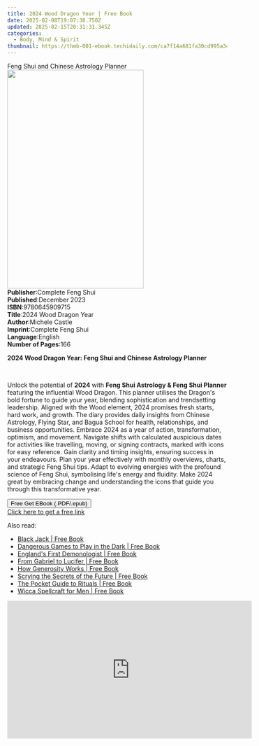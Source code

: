 ```yaml
---
title: 2024 Wood Dragon Year | Free Book
date: 2025-02-08T19:07:38.750Z
updated: 2025-02-15T20:31:31.345Z
categories:
  - Body, Mind & Spirit
thumbnail: https://thmb-001-ebook.techidaily.com/ca7f14a681fa30cd995a3450deeb49e476ba2cf3bfed57e3fd910cc3e7dd4e68.jpg
---
```

<main id="book-container">
  <div class="flex flex-col">
    <div class="book-brief flex-1 py-6 px-4 sm:p-6 md:py-10 md:px-8">
      <!-- brief-->
      <div class="book-brief-main">Feng Shui and Chinese Astrology Planner</div>
    </div>
    <div
      class="book-meta-info flex-1 grid gap-4 col-start-1 col-end-3 row-start-1 sm:mb-6 sm:grid-cols-4 lg:gap-6 lg:col-start-2 lg:row-end-6 lg:row-span-6 lg:mb-0"
    >
      <div
        class="book-meta-info-left place-content-center mt-4 p-4 text-sm leading-6 col-start-2 col-span-2 dark:text-slate-400"
      >
        <img
          class="w-full h-500 object-cover rounded-lg sm:h-255 sm:col-span-2 lg:col-span-full"
          src="https://img-001-ebook.techidaily.com/ca37dfcdc645eb0ed3f88cdb4b9c38abfc898cbfe55a5dd51e78dce8ab7c45d2.jpg"
          alt=""
          width="312"
          height="500"
        />
      </div>
      <div
        class="book-meta-info-right mt-2 col-start-1 row-start-2 col-span-3 self-center"
      >
        <!-- meta data  -->
        <div class="flex flex-col px-4 md:px-8">
          <div class="flex-1">
            <strong>Publisher</strong>:<span class="px-2"
              >Complete Feng Shui</span
            >
          </div>
          <div class="flex-1">
            <strong>Published</strong>:<span class="px-2">December 2023</span>
          </div>
          <div class="flex-1">
            <strong>ISBN</strong>:<span class="px-2">9780645909715</span>
          </div>
          <div class="flex-1">
            <strong>Title</strong>:<span class="px-2"
              >2024 Wood Dragon Year</span
            >
          </div>
          <div class="flex-1">
            <strong>Author</strong>:<span class="px-2">Michele Castle</span>
          </div>
          <div class="flex-1">
            <strong>Imprint</strong>:<span class="px-2"
              >Complete Feng Shui</span
            >
          </div>
          <div class="flex-1">
            <strong>Language</strong>:<span class="px-2">English</span>
          </div>
          <div class="flex-1">
            <strong>Number of Pages</strong>:<span class="px-2">166</span>
          </div>
        </div>
      </div>
    </div>
    <div class="book-description flex-1 py-6 px-4 sm:p-6 md:py-10 md:px-8">
      <div class="book-description-main">
        <div accordion-content="" id="description">
          <p>
            <strong
              >2024 Wood Dragon Year: Feng Shui and Chinese Astrology
              Planner</strong
            >
          </p>
          <p><br /></p>
          <p>
            Unlock the potential of <strong>2024</strong> with
            <strong>Feng Shui Astrology &amp; Feng Shui Planner</strong>
            featuring the influential Wood Dragon. This planner utilises the
            Dragon's bold fortune to guide your year, blending sophistication
            and trendsetting leadership. Aligned with the Wood element, 2024
            promises fresh starts, hard work, and growth. The diary provides
            daily insights from Chinese Astrology, Flying Star, and Bagua School
            for health, relationships, and business opportunities. Embrace 2024
            as a year of action, transformation, optimism, and movement.
            Navigate shifts with calculated auspicious dates for activities like
            travelling, moving, or signing contracts, marked with icons for easy
            reference. Gain clarity and timing insights, ensuring success in
            your endeavours. Plan your year effectively with monthly overviews,
            charts, and strategic Feng Shui tips. Adapt to evolving energies
            with the profound science of Feng Shui, symbolising life's energy
            and fluidity. Make 2024 great by embracing change and understanding
            the icons that guide you through this transformative year.
          </p>
        </div>
        <div class="accordion-fader"></div>
      </div>
    </div>
    <div class="book-excerpts flex-1 py-6 px-4 sm:p-6 md:py-10 md:px-8"></div>
    <div
      class="book-about-author flex-1 py-6 px-4 sm:p-6 md:py-10 md:px-8"
    ></div>
    <div class="book-free-get flex-1 py-6 px-4 sm:p-6 md:py-10 md:px-8">
      <button
        id="btn-free-get"
        class="bg-blue-500 hover:bg-blue-700 text-white font-bold py-2 px-4 rounded"
      >
        Free Get EBook (.PDF/.epub)
      </button>
      <div id="countdown-display" class="px-2 text-lg mt-2"></div>
      <a
        id="free-link"
        class="hidden bg-blue-500 hover:bg-blue-700 text-white font-bold py-2 px-4 rounded"
        href="https://www.ebooks.com/en-us/book/211250058/2024-wood-dragon-year/michele-castle/"
        target="_blank"
        >Click here to get a free link</a
      >
    </div>
    <script>
      let countdownTime = 0;
      let countdownInterval = null;
      document
        .getElementById('btn-free-get')
        .addEventListener('click', startCountdown);
      function startCountdown() {
        countdownTime = new Date().getTime() + 60000 * 3;
        countdownInterval = setInterval(updateCountdown, 1000);
        document.getElementById('btn-free-get').disabled = true;
        document
          .getElementById('btn-free-get')
          .classList.add('bg-gray-500', 'cursor-not-allowed');
      }
      function updateCountdown() {
        let currentTime = new Date().getTime();
        let timeLeft = countdownTime - currentTime;
        let secondsLeft = Math.floor(timeLeft / 1000);
        document.getElementById('countdown-display').innerHTML =
          `Remaining time: ${secondsLeft} seconds.`;
        if (secondsLeft <= 0) {
          clearInterval(countdownInterval);
          document.getElementById('btn-free-get').classList.add('hidden');
          document.getElementById('free-link').classList.remove('hidden');
          document.getElementById('countdown-display').innerHTML = '';
        }
      }
    </script>
  </div>
</main>

<ins class="adsbygoogle"
      style="display:block"
      data-ad-client="ca-pub-7571918770474297"
      data-ad-slot="8358498916"
      data-ad-format="auto"
      data-full-width-responsive="true"></ins>
    

<span class="atpl-alsoreadstyle">Also read:</span>
<div><ul>
<li><a href="https://novels-ebooks.techidaily.com/209699287-9781634242523-black-jack/"><u>Black Jack | Free Book</u></a></li>
<li><a href="https://novels-ebooks.techidaily.com/209696572-9781452179902-dangerous-games-to-play-in-the-dark/"><u>Dangerous Games to Play in the Dark | Free Book</u></a></li>
<li><a href="https://novels-ebooks.techidaily.com/209695080-9780857719812-englands-first-demonologist/"><u>England's First Demonologist | Free Book</u></a></li>
<li><a href="https://novels-ebooks.techidaily.com/209694065-9780857721624-from-gabriel-to-lucifer/"><u>From Gabriel to Lucifer | Free Book</u></a></li>
<li><a href="https://novels-ebooks.techidaily.com/209693662-9781939839039-how-generosity-works/"><u>How Generosity Works | Free Book</u></a></li>
<li><a href="https://novels-ebooks.techidaily.com/209695017-9781632657954-scrying-the-secrets-of-the-future/"><u>Scrying the Secrets of the Future | Free Book</u></a></li>
<li><a href="https://novels-ebooks.techidaily.com/209695013-9781632657879-the-pocket-guide-to-rituals/"><u>The Pocket Guide to Rituals | Free Book</u></a></li>
<li><a href="https://novels-ebooks.techidaily.com/209695014-9781632658098-wicca-spellcraft-for-men/"><u>Wicca Spellcraft for Men | Free Book</u></a></li>
</ul></div>

<!-- affiliate ads begin -->
<iframe width="560" height="315" src="https://www.youtube.com/embed/fZTlPdOFNmo?si=Ym8p7ayV1gtNzzXj" title="YouTube video player" frameborder="0" allow="accelerometer; autoplay; clipboard-write; encrypted-media; gyroscope; picture-in-picture; web-share" referrerpolicy="strict-origin-when-cross-origin" allowfullscreen></iframe>
<!-- affiliate ads end -->

